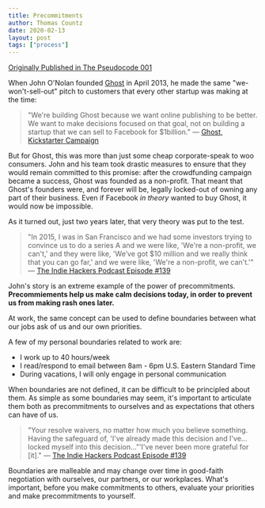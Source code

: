 ```yaml
---
title: Precommitments
author: Thomas Countz
date: 2020-02-13
layout: post
tags: ["process"]
---
```

[Originally Published in The Pseudocode 001](https://thepseudocode.com/001/precommitments)

When John O'Nolan founded [Ghost](https://ghost.org) in April 2013, he made the same "we-won't-sell-out" pitch to customers that every other startup was making at the time:  

> "We're building Ghost because we want online publishing to be better. We want to make decisions focused on that goal, not on building a startup that we can sell to Facebook for $1billion." — [Ghost, Kickstarter Campaign](https://www.kickstarter.com/projects/johnonolan/ghost-just-a-blogging-platform)  

But for Ghost, this was more than just some cheap corporate-speak to woo consumers. John and his team took drastic measures to ensure that they would remain committed to this promise: after the crowdfunding campaign became a success, Ghost was founded as a non-profit. That meant that Ghost's founders were, and forever will be, legally locked-out of owning any part of their business. Even if Facebook _in theory_ wanted to buy Ghost, it would now be impossible.  

As it turned out, just two years later, that very theory was put to the test.  

> "In 2015, I was in San Francisco and we had some investors trying to convince us to do a series A and we were like, 'We're a non-profit, we can't,' and they were like, 'We’ve got $10 million and we really think that you can go far,' and we were like, 'We're a non-profit, we can't.'" — [The Indie Hackers Podcast Episode #139](https://www.indiehackers.com/podcast/139-john-onolan-of-ghost)  

John's story is an extreme example of the power of precommitments. **Precommiements help us make calm decisions today, in order to prevent us from making rash ones later.**  

At work, the same concept can be used to define boundaries between what our jobs ask of us and our own priorities.  

A few of my personal boundaries related to work are:  

  - I work up to 40 hours/week  
  - I read/respond to email between 8am - 6pm U.S. Eastern Standard Time  
  - During vacations, I will only engage in personal communication  
    

When boundaries are not defined, it can be difficult to be principled about them. As simple as some boundaries may seem, it's important to articulate them both as precommitments to ourselves and as expectations that others can have of us.  

> "Your resolve waivers, no matter how much you believe something. Having the safeguard of, 'I've already made this decision and I've... locked myself into this decision...”'I've never been more grateful for [it]." — [The Indie Hackers Podcast Episode #139](https://www.indiehackers.com/podcast/139-john-onolan-of-ghost)  

Boundaries are malleable and may change over time in good-faith negotiation with ourselves, our partners, or our workplaces. What's important, before you make commitments to others, evaluate your priorities and make precommitments to yourself.

